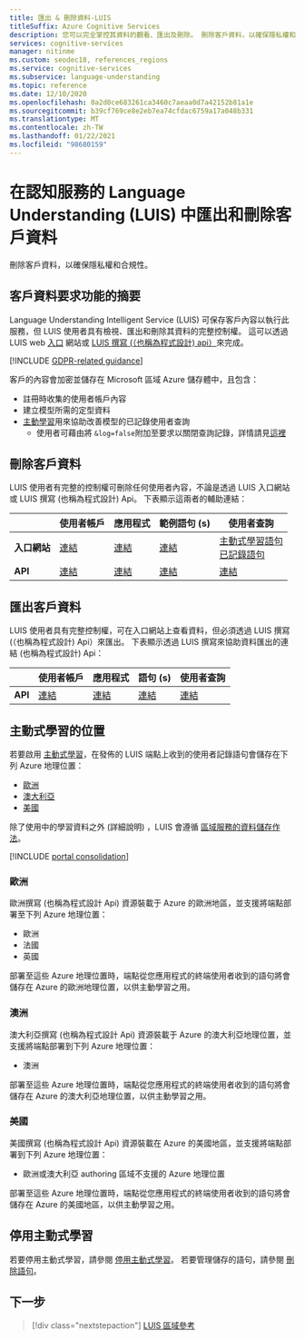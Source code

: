 ```yaml
---
title: 匯出 & 刪除資料-LUIS
titleSuffix: Azure Cognitive Services
description: 您可以完全掌控其資料的觀看、匯出及刪除。 刪除客戶資料，以確保隱私權和合規性。
services: cognitive-services
manager: nitinme
ms.custom: seodec18, references_regions
ms.service: cognitive-services
ms.subservice: language-understanding
ms.topic: reference
ms.date: 12/10/2020
ms.openlocfilehash: 0a2d0ce683261ca3460c7aeaa0d7a42152b81a1e
ms.sourcegitcommit: b39cf769ce8e2eb7ea74cfdac6759a17a048b331
ms.translationtype: MT
ms.contentlocale: zh-TW
ms.lasthandoff: 01/22/2021
ms.locfileid: "98680159"
---
```

# <a name="export-and-delete-your-customer-data-in-language-understanding-luis-in-cognitive-services"></a>在認知服務的 Language Understanding (LUIS) 中匯出和刪除客戶資料

刪除客戶資料，以確保隱私權和合規性。

## <a name="summary-of-customer-data-request-features"></a>客戶資料要求功能的摘要
Language Understanding Intelligent Service (LUIS) 可保存客戶內容以執行此服務，但 LUIS 使用者具有檢視、匯出和刪除其資料的完整控制權。 這可以透過 LUIS web [入口](luis-reference-regions.md) 網站或 [LUIS 撰寫 (（也稱為程式設計) api）](https://westus.dev.cognitive.microsoft.com/docs/services/5890b47c39e2bb17b84a55ff/operations/5890b47c39e2bb052c5b9c2f)來完成。

[!INCLUDE [GDPR-related guidance](../../../includes/gdpr-intro-sentence.md)]

客戶的內容會加密並儲存在 Microsoft 區域 Azure 儲存體中，且包含：

- 註冊時收集的使用者帳戶內容
- 建立模型所需的定型資料
- [主動學習](luis-concept-review-endpoint-utterances.md)用來協助改善模型的已記錄使用者查詢
  - 使用者可藉由將 `&log=false`附加至要求以關閉查詢記錄，詳情請見[這裡](troubleshooting.md#how-can-i-disable-the-logging-of-utterances)

## <a name="deleting-customer-data"></a>刪除客戶資料
LUIS 使用者有完整的控制權可刪除任何使用者內容，不論是透過 LUIS 入口網站或 LUIS 撰寫 (也稱為程式設計) Api。 下表顯示這兩者的輔助連結：

| | **使用者帳戶** | **應用程式** | **範例語句 (s)** | **使用者查詢** |
| --- | --- | --- | --- | --- |
| **入口網站** | [連結](luis-concept-data-storage.md#delete-an-account) | [連結](luis-how-to-start-new-app.md#delete-app) | [連結](luis-concept-data-storage.md#utterances-in-an-intent) | [主動式學習語句](luis-how-to-review-endpoint-utterances.md#disable-active-learning)<br>[已記錄語句](luis-concept-data-storage.md#disable-logging-utterances) |
| **API** | [連結](https://westus.dev.cognitive.microsoft.com/docs/services/5890b47c39e2bb17b84a55ff/operations/5890b47c39e2bb052c5b9c4c) | [連結](https://westus.dev.cognitive.microsoft.com/docs/services/5890b47c39e2bb17b84a55ff/operations/5890b47c39e2bb052c5b9c39) | [連結](https://westus.dev.cognitive.microsoft.com/docs/services/5890b47c39e2bb17b84a55ff/operations/5890b47c39e2bb052c5b9c0b) | [連結](https://westus.dev.cognitive.microsoft.com/docs/services/5890b47c39e2bb17b84a55ff/operations/58b6f32139e2bb139ce823c9) |


## <a name="exporting-customer-data"></a>匯出客戶資料
LUIS 使用者具有完整控制權，可在入口網站上查看資料，但必須透過 LUIS 撰寫 (（也稱為程式設計) Api）來匯出。 下表顯示透過 LUIS 撰寫來協助資料匯出的連結 (也稱為程式設計) Api：

| | **使用者帳戶** | **應用程式** | **語句 (s)** | **使用者查詢** |
| --- | --- | --- | --- | --- |
| **API** | [連結](https://westus.dev.cognitive.microsoft.com/docs/services/5890b47c39e2bb17b84a55ff/operations/5890b47c39e2bb052c5b9c48) | [連結](https://westus.dev.cognitive.microsoft.com/docs/services/5890b47c39e2bb17b84a55ff/operations/5890b47c39e2bb052c5b9c40) | [連結](https://westus.dev.cognitive.microsoft.com/docs/services/5890b47c39e2bb17b84a55ff/operations/5890b47c39e2bb052c5b9c0a) | [連結](https://westus.dev.cognitive.microsoft.com/docs/services/5890b47c39e2bb17b84a55ff/operations/5890b47c39e2bb052c5b9c36) |

## <a name="location-of-active-learning"></a>主動式學習的位置

若要啟用 [主動式學習](luis-how-to-review-endpoint-utterances.md#log-user-queries-to-enable-active-learning)，在發佈的 LUIS 端點上收到的使用者記錄語句會儲存在下列 Azure 地理位置：

* [歐洲](#europe)
* [澳大利亞](#australia)
* [美國](#united-states)

除了使用中的學習資料之外 (詳細說明) ，LUIS 會遵循 [區域服務的資料儲存作法](https://azuredatacentermap.azurewebsites.net/)。

[!INCLUDE [portal consolidation](includes/portal-consolidation.md)]


### <a name="europe"></a>歐洲

歐洲撰寫 (也稱為程式設計 Api) 資源裝載于 Azure 的歐洲地區，並支援將端點部署至下列 Azure 地理位置：

* 歐洲
* 法國
* 英國

部署至這些 Azure 地理位置時，端點從您應用程式的終端使用者收到的語句將會儲存在 Azure 的歐洲地理位置，以供主動學習之用。

### <a name="australia"></a>澳洲

澳大利亞撰寫 (也稱為程式設計 Api) 資源裝載于 Azure 的澳大利亞地理位置，並支援將端點部署到下列 Azure 地理位置：

* 澳洲

部署至這些 Azure 地理位置時，端點從您應用程式的終端使用者收到的語句將會儲存在 Azure 的澳大利亞地理位置，以供主動學習之用。

### <a name="united-states"></a>美國

美國撰寫 (也稱為程式設計 Api) 資源裝載在 Azure 的美國地區，並支援將端點部署到下列 Azure 地理位置：

* 歐洲或澳大利亞 authoring 區域不支援的 Azure 地理位置

部署至這些 Azure 地理位置時，端點從您應用程式的終端使用者收到的語句將會儲存在 Azure 的美國地區，以供主動學習之用。 

## <a name="disable-active-learning"></a>停用主動式學習

若要停用主動式學習，請參閱 [停用主動式學習](luis-how-to-review-endpoint-utterances.md#disable-active-learning)。 若要管理儲存的語句，請參閱 [刪除語句](luis-how-to-review-endpoint-utterances.md#delete-utterance)。


## <a name="next-steps"></a>下一步

> [!div class="nextstepaction"]
> [LUIS 區域參考](./luis-reference-regions.md)
